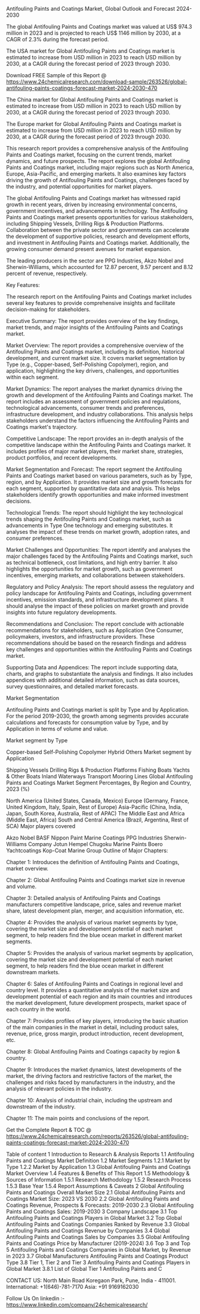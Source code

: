Antifouling Paints and Coatings Market, Global Outlook and Forecast 2024-2030

The global Antifouling Paints and Coatings market was valued at US$ 974.3 million in 2023 and is projected to reach US$ 1146 million by 2030, at a CAGR of 2.3% during the forecast period.

The USA market for Global Antifouling Paints and Coatings market is estimated to increase from USD million in 2023 to reach USD million by 2030, at a CAGR during the forecast period of 2023 through 2030.

Download FREE Sample of this Report @ https://www.24chemicalresearch.com/download-sample/263526/global-antifouling-paints-coatings-forecast-market-2024-2030-470

The China market for Global Antifouling Paints and Coatings market is estimated to increase from USD million in 2023 to reach USD million by 2030, at a CAGR during the forecast period of 2023 through 2030.

The Europe market for Global Antifouling Paints and Coatings market is estimated to increase from USD million in 2023 to reach USD million by 2030, at a CAGR during the forecast period of 2023 through 2030.

This research report provides a comprehensive analysis of the Antifouling Paints and Coatings market, focusing on the current trends, market dynamics, and future prospects. The report explores the global Antifouling Paints and Coatings market, including major regions such as North America, Europe, Asia-Pacific, and emerging markets. It also examines key factors driving the growth of Antifouling Paints and Coatings, challenges faced by the industry, and potential opportunities for market players.

The global Antifouling Paints and Coatings market has witnessed rapid growth in recent years, driven by increasing environmental concerns, government incentives, and advancements in technology. The Antifouling Paints and Coatings market presents opportunities for various stakeholders, including Shipping Vessels, Drilling Rigs & Production Platforms. Collaboration between the private sector and governments can accelerate the development of supportive policies, research and development efforts, and investment in Antifouling Paints and Coatings market. Additionally, the growing consumer demand present avenues for market expansion.

The leading producers in the sector are PPG Industries, Akzo Nobel and Sherwin-Williams, which accounted for 12.87 percent, 9.57 percent and 8.12 percent of revenue, respectively.

Key Features:

The research report on the Antifouling Paints and Coatings market includes several key features to provide comprehensive insights and facilitate decision-making for stakeholders.

Executive Summary: The report provides overview of the key findings, market trends, and major insights of the Antifouling Paints and Coatings market.

Market Overview: The report provides a comprehensive overview of the Antifouling Paints and Coatings market, including its definition, historical development, and current market size. It covers market segmentation by Type (e.g., Copper-based, Self-Polishing Copolymer), region, and application, highlighting the key drivers, challenges, and opportunities within each segment.

Market Dynamics: The report analyses the market dynamics driving the growth and development of the Antifouling Paints and Coatings market. The report includes an assessment of government policies and regulations, technological advancements, consumer trends and preferences, infrastructure development, and industry collaborations. This analysis helps stakeholders understand the factors influencing the Antifouling Paints and Coatings market's trajectory.

Competitive Landscape: The report provides an in-depth analysis of the competitive landscape within the Antifouling Paints and Coatings market. It includes profiles of major market players, their market share, strategies, product portfolios, and recent developments.

Market Segmentation and Forecast: The report segment the Antifouling Paints and Coatings market based on various parameters, such as by Type, region, and by Application. It provides market size and growth forecasts for each segment, supported by quantitative data and analysis. This helps stakeholders identify growth opportunities and make informed investment decisions.

Technological Trends: The report should highlight the key technological trends shaping the Antifouling Paints and Coatings market, such as advancements in Type One technology and emerging substitutes. It analyses the impact of these trends on market growth, adoption rates, and consumer preferences.

Market Challenges and Opportunities: The report identify and analyses the major challenges faced by the Antifouling Paints and Coatings market, such as technical bottleneck, cost limitations, and high entry barrier. It also highlights the opportunities for market growth, such as government incentives, emerging markets, and collaborations between stakeholders.

Regulatory and Policy Analysis: The report should assess the regulatory and policy landscape for Antifouling Paints and Coatings, including government incentives, emission standards, and infrastructure development plans. It should analyse the impact of these policies on market growth and provide insights into future regulatory developments.

Recommendations and Conclusion: The report conclude with actionable recommendations for stakeholders, such as Application One Consumer, policymakers, investors, and infrastructure providers. These recommendations should be based on the research findings and address key challenges and opportunities within the Antifouling Paints and Coatings market.

Supporting Data and Appendices: The report include supporting data, charts, and graphs to substantiate the analysis and findings. It also includes appendices with additional detailed information, such as data sources, survey questionnaires, and detailed market forecasts.

Market Segmentation

Antifouling Paints and Coatings market is split by Type and by Application. For the period 2019-2030, the growth among segments provides accurate calculations and forecasts for consumption value by Type, and by Application in terms of volume and value.

Market segment by Type

Copper-based
Self-Polishing Copolymer
Hybrid
Others
Market segment by Application

Shipping Vessels
Drilling Rigs & Production Platforms
Fishing Boats
Yachts & Other Boats
Inland Waterways Transport
Mooring Lines
Global Antifouling Paints and Coatings Market Segment Percentages, By Region and Country, 2023 (%)

North America (United States, Canada, Mexico)
Europe (Germany, France, United Kingdom, Italy, Spain, Rest of Europe)
Asia-Pacific (China, India, Japan, South Korea, Australia, Rest of APAC)
The Middle East and Africa (Middle East, Africa)
South and Central America (Brazil, Argentina, Rest of SCA)
Major players covered

Akzo Nobel
BASF
Nippon Paint Marine Coatings
PPG Industries
Sherwin-Williams Company
Jotun
Hempel
Chugoku Marine Paints
Boero Yachtcoatings
Kop-Coat Marine Group
Outline of Major Chapters:

Chapter 1: Introduces the definition of Antifouling Paints and Coatings, market overview.

Chapter 2: Global Antifouling Paints and Coatings market size in revenue and volume.

Chapter 3: Detailed analysis of Antifouling Paints and Coatings manufacturers competitive landscape, price, sales and revenue market share, latest development plan, merger, and acquisition information, etc.

Chapter 4: Provides the analysis of various market segments by type, covering the market size and development potential of each market segment, to help readers find the blue ocean market in different market segments.

Chapter 5: Provides the analysis of various market segments by application, covering the market size and development potential of each market segment, to help readers find the blue ocean market in different downstream markets.

Chapter 6: Sales of Antifouling Paints and Coatings in regional level and country level. It provides a quantitative analysis of the market size and development potential of each region and its main countries and introduces the market development, future development prospects, market space of each country in the world.

Chapter 7: Provides profiles of key players, introducing the basic situation of the main companies in the market in detail, including product sales, revenue, price, gross margin, product introduction, recent development, etc.

Chapter 8: Global Antifouling Paints and Coatings capacity by region & country.

Chapter 9: Introduces the market dynamics, latest developments of the market, the driving factors and restrictive factors of the market, the challenges and risks faced by manufacturers in the industry, and the analysis of relevant policies in the industry.

Chapter 10: Analysis of industrial chain, including the upstream and downstream of the industry.

Chapter 11: The main points and conclusions of the report.

Get the Complete Report & TOC @ https://www.24chemicalresearch.com/reports/263526/global-antifouling-paints-coatings-forecast-market-2024-2030-470

Table of content
1 Introduction to Research & Analysis Reports
1.1 Antifouling Paints and Coatings Market Definition
1.2 Market Segments
1.2.1 Market by Type
1.2.2 Market by Application
1.3 Global Antifouling Paints and Coatings Market Overview
1.4 Features & Benefits of This Report
1.5 Methodology & Sources of Information
1.5.1 Research Methodology
1.5.2 Research Process
1.5.3 Base Year
1.5.4 Report Assumptions & Caveats
2 Global Antifouling Paints and Coatings Overall Market Size
2.1 Global Antifouling Paints and Coatings Market Size: 2023 VS 2030
2.2 Global Antifouling Paints and Coatings Revenue, Prospects & Forecasts: 2019-2030
2.3 Global Antifouling Paints and Coatings Sales: 2019-2030
3 Company Landscape
3.1 Top Antifouling Paints and Coatings Players in Global Market
3.2 Top Global Antifouling Paints and Coatings Companies Ranked by Revenue
3.3 Global Antifouling Paints and Coatings Revenue by Companies
3.4 Global Antifouling Paints and Coatings Sales by Companies
3.5 Global Antifouling Paints and Coatings Price by Manufacturer (2019-2024)
3.6 Top 3 and Top 5 Antifouling Paints and Coatings Companies in Global Market, by Revenue in 2023
3.7 Global Manufacturers Antifouling Paints and Coatings Product Type
3.8 Tier 1, Tier 2 and Tier 3 Antifouling Paints and Coatings Players in Global Market
3.8.1 List of Global Tier 1 Antifouling Paints and C

CONTACT US:
North Main Road Koregaon Park, Pune, India - 411001.
International: +1(646)-781-7170
Asia: +91 9169162030

Follow Us On linkedin :- https://www.linkedin.com/company/24chemicalresearch/
